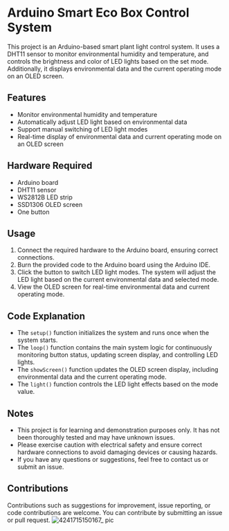 # Arduino Smart Eco Box Control System

This project is an Arduino-based smart plant light control system. It uses a DHT11 sensor to monitor environmental humidity and temperature, and controls the brightness and color of LED lights based on the set mode. Additionally, it displays environmental data and the current operating mode on an OLED screen.

## Features

- Monitor environmental humidity and temperature
- Automatically adjust LED light based on environmental data
- Support manual switching of LED light modes
- Real-time display of environmental data and current operating mode on an OLED screen

## Hardware Required

- Arduino board
- DHT11 sensor
- WS2812B LED strip
- SSD1306 OLED screen
- One button

## Usage

1. Connect the required hardware to the Arduino board, ensuring correct connections.
2. Burn the provided code to the Arduino board using the Arduino IDE.
3. Click the button to switch LED light modes. The system will adjust the LED light based on the current environmental data and selected mode.
4. View the OLED screen for real-time environmental data and current operating mode.

## Code Explanation

- The `setup()` function initializes the system and runs once when the system starts.
- The `loop()` function contains the main system logic for continuously monitoring button status, updating screen display, and controlling LED lights.
- The `showScreen()` function updates the OLED screen display, including environmental data and the current operating mode.
- The `light()` function controls the LED light effects based on the mode value.

## Notes

- This project is for learning and demonstration purposes only. It has not been thoroughly tested and may have unknown issues.
- Please exercise caution with electrical safety and ensure correct hardware connections to avoid damaging devices or causing hazards.
- If you have any questions or suggestions, feel free to contact us or submit an issue.

## Contributions

Contributions such as suggestions for improvement, issue reporting, or code contributions are welcome. You can contribute by submitting an issue or pull request.
![4241715150167_ pic](https://github.com/S1m6aX/CyberEcoBox/assets/125509593/4b7b82ed-35e6-42a9-90ac-28d1dcc509e7)
